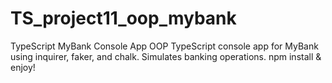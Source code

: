 # TS_project11_oop_mybank
TypeScript MyBank Console App OOP TypeScript console app for MyBank using inquirer, faker, and chalk. Simulates banking operations. npm install &amp; enjoy!
